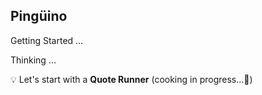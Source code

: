 ## Pingüino

Getting Started ... 

Thinking ... 

💡 Let's start with a **Quote Runner** (cooking in progress...🍳)

